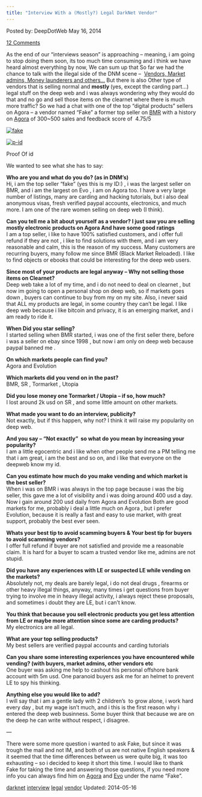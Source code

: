 ```yaml
---
title: "Interview With a (Mostly?) Legal DarkNet Vendor"
---
```


<article class="post-listing post-5592 post type-post status-publish format-standard has-post-thumbnail hentry  tag-darknet tag-interview tag-legal tag-vendor">
Posted by: DeepDotWeb
<span>May 16, 2014</span>
    
<a href="/2014/05/16/interview-with-a-mostly-legal-darknet-vendor/#comments">12 Comments</a></span>
</p>
<div class="clear"></div>
<div class="entry">
<p>As the end of our &#8220;interviews season&#8221; is approaching &#8211; meaning, i am going to stop doing them soon, its too much time consuming and i think we have heard almost everything by now, We can sum up that So far we had the chance to talk with the illegal side of the DNM scene &#8211;  <a href="http://www.deepdotweb.com/?s=interview">Vendors, Market admins, Money launderers and others&#8230;</a> But there is also Other type of vendors that is selling normal and <strong>mostly </strong>(yes, except the carding part&#8230;) legal stuff on the deep web and i was always wondering why they would do that and no go and sell those items on the clearnet where there is much more traffic? So we had a chat with one of the top &#8220;digital products&#8221; sellers on Agora &#8211; a vendor named &#8220;Fake&#8221; a former top seller on <a href="http://www.deepdotweb.com/marketplace-directory/listing/black-market-reloaded-bmr">BMR</a> with a history on <a href="http://www.deepdotweb.com/marketplace-directory/listing/agora-market">Agora</a> of 300~500 sales and feedback score of  <span class="gen-user-ratings">4.75/5</span></p>
<p><a href="/imgs/2014/05/fake.png"><img class="aligncenter size-full wp-image-5595" src="/imgs/2014/05/fake.png" alt="fake" width="860" height="436" srcset="/imgs/2014/05/fake.png 860w, /imgs/2014/05/fake-300x152.png 300w" sizes="(max-width: 860px) 100vw, 860px" /></a></p>
<div id="attachment_5615" style="width: 559px" class="wp-caption aligncenter"><a href="/imgs/2014/05/p-id.png"><img class="wp-image-5615" src="/imgs/2014/05/p-id.png" alt="p-id" width="549" height="358" srcset="/imgs/2014/05/p-id.png 1190w, /imgs/2014/05/p-id-300x196.png 300w, /imgs/2014/05/p-id-1024x668.png 1024w" sizes="(max-width: 549px) 100vw, 549px" /></a><p class="wp-caption-text">Proof Of id</p></div>
<p>We wanted to see what she has to say:</p>
<p><strong>Who are you and what do you do? (as in DNM&#8217;s)</strong><br />
    Hi, i am the top seller &#8220;fake&#8221; (yes this is my ID:) , i was the largest seller on BMR, and i am the largest on Evo , i am on Agora too. I have a very large number of listings, many are carding and hacking tutorials, but i also deal anonymous visas, fresh verified paypal accounts, electronics, and much more. I am one of the rare women selling on deep web (I think).</p>
<p><strong> Can you tell me a bit about yourself as a vendor? I just saw you are selling mostly electronic products on Agora And have some good ratings</strong><br />
    I am a top seller, i like to have 100% satisfied customers, and i offer full refund if they are not , i like to find solutions with them, and i am very reasonable and calm, this is the reason of my success. Many customers are recurring buyers, many follow me since BMR (Black Market Reloaded). I like to find objects or ebooks that could be interesting for the deep web users.</p>
<p><strong> Since most of your products are legal anyway &#8211; Why not selling those items on Clearnet?<br />
</strong>Deep web take a lot of my time, and i do not need to deal on clearnet , but now im going to open a personal shop on deep web, so if markets goes down , buyers can continue to buy from my on my site. Also, i never said that ALL my products are legal, in some country they can&#8217;t be legal. I like deep web because i like bitcoin and privacy, it is an emerging market, and i am ready to ride it.</p>
<p><strong> When Did you star selling?<br />
</strong>I started selling when BMR started, i was one of the first seller there, before i was a seller on ebay since 1998 , but now i am only on deep web because paypal banned me .</p>
<p><strong>On which markets people can find you?<br />
</strong>Agora and Evolution</p>
<p><strong> Which markets did you vend on in the past?<br />
</strong>BMR, SR , Tormarket , Utopia</p>
<div class="im"><strong>Did you lose money one Tormarket / Utopia &#8211; if so, how much?<br />
</strong>I lost around 2k usd on SR , and some little amount on other markets.</div>
<p><strong> What made you want to do an interview, publicity?<br />
</strong>Not exactly, but if this happen, why not? I think it will raise my popularity on deep web.</p>
<p><strong>And you say &#8211; &#8220;Not exactly&#8221;  so what do you mean by increasing your popularity?<br />
</strong>I am a little egocentric and i like when other people send me a PM telling me that i am great, i am the best and so on, and i like that everyone on the deepweb know my id.</p>
<p><strong> Can you estimate how much do you make vending and which market is the best seller?<br />
</strong>When i was on BMR i was always in the top page because i was the big seller, this gave me a lot of visibility and i was doing around 400 usd a day. Now i gain around 200 usd daily from Agora and Evolution Both are good markets for me, probably i deal a little much on Agora , but i prefer Evolution, because it is really a fast and easy to use market, with great support, probably the best ever seen.</p>
<p><strong> Whats your best tip to avoid scamming buyers &amp; Your best tip for buyers to avoid scamming vendors?<br />
</strong>I offer full refund if buyer are not satisfied and provide me a reasonable claim. It is hard for a buyer to scam a trusted vendor like me, admins are not stupid.</p>
<p><strong> Did you have any experiences with LE or suspected LE while vending on the markets?<br />
</strong>Absolutely not, my deals are barely legal, i do not deal drugs , firearms or other heavy illegal things, anyway, many times i get questions from buyer trying to involve me in heavy illegal activity, i always reject these proposals, and sometimes i doubt they are LE, but i can&#8217;t know.</p>
<p><strong>You think that because you sell electronic products you get less attention from LE or maybe more attention since some are carding products?</strong><br />
    My electronics are all legal.</p>
<p><strong>What are your top selling products?<br />
</strong>My best sellers are verified paypal accounts and carding tutorials</p>
<p><strong>Can you share some interesting experiences you have encountered while vending? (with buyers, market admins, other vendors etc<br />
</strong>One buyer was asking me help to cashout his personal offshore bank account with 5m usd. One paranoid buyers ask me for an helmet to prevent LE to spy his thinking.</p>
<p><strong>Anything else you would like to add?</strong><br />
    I will say that i am a gentle lady with 2 children&#8217;s  to grow alone, i work hard every day , but my wage isn&#8217;t much, and i this is the first reason why i entered the deep web businness. Some buyer think that because we are on the deep he can write without respect, i disagree.</p>
<p>&#8212;</p>
<p>There were some more question i wanted to ask Fake, but since it was trough the mail and not IM, and both of us are not native English speakers &amp; it seemed that the time differences between us were quite big, it was too exhausting &#8211; so i decided to keep it short this time. I would like to thank Fake for taking the time and answering those questions, if you need more info you can always find him on <a href="http://www.deepdotweb.com/marketplace-directory/listing/agora-market">Agora</a> and <a href="http://www.deepdotweb.com/marketplace-directory/listing/evolution-marketplace">Evo</a> under the name &#8220;Fake&#8221;.</p>
</div>
<a href="https://www.deepdotweb.com/tag/darknet/" rel="tag">darknet</a> <a href="https://www.deepdotweb.com/tag/interview/" rel="tag">interview</a> <a href="https://www.deepdotweb.com/tag/legal/" rel="tag">legal</a> <a href="https://www.deepdotweb.com/tag/vendor/" rel="tag">vendor</a></span> 
Updated: 2014-05-16
    
